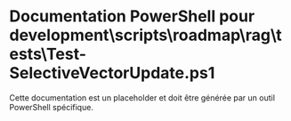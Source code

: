 # Documentation PowerShell pour development\scripts\roadmap\rag\tests\Test-SelectiveVectorUpdate.ps1

Cette documentation est un placeholder et doit être générée par un outil PowerShell spécifique.
